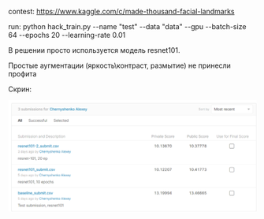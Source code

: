 contest:
https://www.kaggle.com/c/made-thousand-facial-landmarks

run:
python hack_train.py --name "test" --data "data" --gpu --batch-size 64 --epochs 20 --learning-rate 0.01

В решении просто используется модель resnet101.

Простые аугментации (яркость\контраст, размытие) не принесли профита

Скрин:

![screen](https://github.com/Chernyshenko/CV/blob/master/contest1-facial-landmarks/submissions.png)
